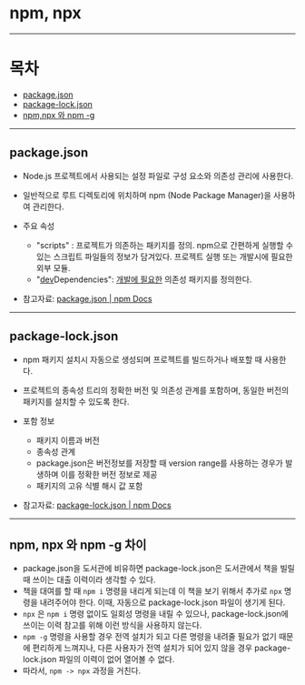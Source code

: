 # npm, npx

---

# 목차

- [package.json](#packagejson)
- [package-lock.json](#package-lockjson)
- [npm,npx 와 npm -g](#npm-npx-와-npm--g-차이)  

---

## package.json

- Node.js 프로젝트에서 사용되는 설정 파일로 구성 요소와 의존성 관리에 사용한다.
- 일반적으로 루트 디렉토리에 위치하며 npm (Node Package Manager)을 사용하여 관리한다.
  
- 주요 속성
  - "scripts" : 프로젝트가 의존하는 패키지를 정의. npm으로 간편하게 실행할 수 있는 스크립트 파일들의 정보가 담겨있다. 프로젝트 실행 또는 개발시에 필요한 외부 모듈.
  - "<U>dev</U>Dependencies": <U>개발에 필요한</U> 의존성 패키지를 정의한다.

- 참고자료: [package.json | npm Docs](https://docs.npmjs.com/cli/v9/configuring-npm/package-json)  
  
---

## package-lock.json
- npm 패키지 설치시 자동으로 생성되며 프로젝트를 빌드하거나 배포할 때 사용한다.
- 프로젝트의 종속성 트리의 정확한 버전 및 의존성 관계를 포함하며, 동일한 버전의 패키지를 설치할 수 있도록 한다.
- 포함 정보
  - 패키지 이름과 버전
  - 종속성 관계
  - package.json은 버전정보를 저장할 때 version range를 사용하는 경우가 발생하며 이를 정확한 버전 정보로 제공
  - 패키지의 고유 식별 해시 값 포함  
    
- 참고자료: [package-lock.json | npm Docs](https://docs.npmjs.com/cli/v9/configuring-npm/package-lock-json)
  
---

## npm, npx 와 npm -g 차이  
- package.json을 도서관에 비유하면 package-lock.json은 도서관에서 책을 빌릴 때 쓰이는 대출 이력이라 생각할 수 있다.
- 책을 대여를 할 때 ```npm i``` 명령을 내리게 되는데 이 책을 보기 위해서 추가로 ```npx``` 명령을 내려주어야 한다.
이때, 자동으로 package-lock.json 파일이 생기게 된다.
- ```npx``` 은 ```npm i``` 명령 없이도 일회성 명령을 내릴 수 있으나, package-lock.json에 쓰이는 이력 참고를 위해 이런 방식을 사용하지 않는다.
- ```npm -g``` 명령을 사용할 경우 전역 설치가 되고 다른 명령을 내려줄 필요가 없기 때문에 편리하게 느껴지나, 다른 사용자가 전역 설치가 되어 있지 않을 경우 package-lock.json 파일의 이력이 없어 열어볼 수 없다.
- 따라서, ```npm -> npx``` 과정을 거친다.
